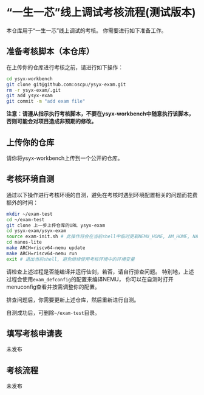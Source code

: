 # “一生一芯”线上调试考核流程(测试版本)

本仓库用于“一生一芯”线上调试的考核。
你需要进行如下准备工作。

## 准备考核脚本（本仓库）

在上传你的仓库进行考核之前，请进行如下操作：
```bash
cd ysyx-workbench
git clone git@github.com:oscpu/ysyx-exam.git
rm -r ysyx-exam/.git
git add ysyx-exam
git commit -m "add exam file"
```

**注意：请遵从指示执行考核脚本，不要在ysyx-workbench中随意执行该脚本，
否则可能会对项目造成非预期的修改。**

## 上传你的仓库

请你将ysyx-workbench上传到一个公开的仓库。

## 考核环境自测

通过以下操作进行考核环境的自测，避免在考核时遇到环境配置相关的问题而花费额外的时间：
```bash
mkdir ~/exam-test
cd ~/exam-test
git clone 上一步上传仓库的URL ysyx-exam
cd ysyx-exam/ysyx-exam
source exam-init.sh # 此操作将会在当前shell中临时更新NEMU_HOME, AM_HOME, NAVY_HOME三个环境变量
cd nanos-lite
make ARCH=riscv64-nemu update
make ARCH=riscv64-nemu run
exit # 退出当前shell, 避免继续使用考核环境中的环境变量
```

请检查上述过程是否能编译并运行仙剑，若否，请自行排查问题。
特别地，上述过程会使用`exam_defconfig`的配置来编译NEMU，
你可以在自测时打开menuconfig查看并按需调整你的配置。

排查问题后，你需要更新上述仓库，然后重新进行自测。

自测成功后，可删除`~/exam-test`目录。

## 填写考核申请表

未发布

## 考核流程

未发布
